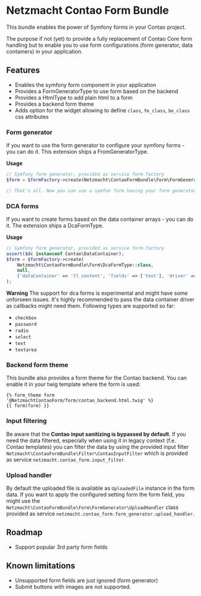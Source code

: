 Netzmacht Contao Form Bundle
============================

This bundle enables the power of Symfony forms in your Contao project.

The purpose if not (yet) to provide a fully replacement of Contao Core form handling but to enable you to use form 
configurations (form generator, data containers) in your application. 

Features
--------

 - Enables the symfony form component in your application
 - Provides a FormGeneratorType to use form based on the backend
 - Provides a HtmlType to add plain html to a form
 - Provides a backend form theme
 - Adds option for the widget allowing to define `class`, `fe_class`, `be_class` css attributes
 
### Form generator

If you want to use the form generator to configure your symfony forms - you can do it. This extension
ships a FromGeneratorType.

**Usage**

```php
// Symfony form generator, provided as service form.factory
$form = $formFactory->create(Netzmacht\ContaoFormBundle\Form\FormGeneratorType::class, null, ['formId' => 5]);

// That's all. Now you can use a symfon form having your form generator form fields.

```

### DCA forms

If you want to create forms based on the data container arrays - you can do it. The extension ships a DcaFormType.

**Usage**

```php
// Symfony form generator, provided as service form.factory
assert($dc instanceof Contao\DataContainer);
$form = $formFactory->create(
    Netzmacht\ContaoFormBundle\Form\DcaFormType::class, 
    null, 
    ['dataContainer' => 'tl_content', 'fields' => ['text'], 'driver' => $dc]
);
```

**Warning** The support for dca forms is experimental and might have some unforseen issues. It's highly recommended to 
pass the data container driver as callbacks might need them. Following types are supported so far:

 - `checkbox`
 - `password`
 - `radio`
 - `select`
 - `text`
 - `textarea`

### Backend form theme

This bundle also provides a form theme for the Contao backend. You can enable it in your twig template where the form is
used:

```twig
{% form_theme form '@NetzmachtContaoForm/form/contao_backend.html.twig' %}
{{ form(form) }}
```

### Input filtering

Be aware that the **Contao input sanitizing is bypassed by default**. If you need the data filtered, especially when 
using it in legacy context (f.e. Contao templates) you can filter the data by using the provided input filter
`Netzmacht\ContaoFormBundle\Filter\ContaoInputFilter` which is provided as service `netzmacht.contao_form.input_filter`.

### Upload handler

By default the uploaded file is available as `UploadedFile` instance in the form data. If you want to apply the 
configured setting form the form field, you might use the `Netzmacht\ContaoFormBundle\Form\FormGenerator\UploadHandler` 
class provided as service `netzmacht.contao_form.form_generator.upload_handler`.

Roadmap
-------

 - Support popular 3rd party form fields
 
Known limitations
-----------------

 - Unsupported form fields are just ignored (form generator) 
 - Submit buttons with images are not supported.
